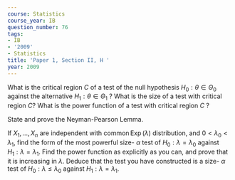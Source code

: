 ```yaml
---
course: Statistics
course_year: IB
question_number: 76
tags:
- IB
- '2009'
- Statistics
title: 'Paper 1, Section II, H '
year: 2009
---
```




What is the critical region $C$ of a test of the null hypothesis $H_{0}: \theta \in \Theta_{0}$ against the alternative $H_{1}: \theta \in \Theta_{1}$ ? What is the size of a test with critical region $C ?$ What is the power function of a test with critical region $C$ ?

State and prove the Neyman-Pearson Lemma.

If $X_{1}, \ldots, X_{n}$ are independent with $\operatorname{common} \operatorname{Exp}(\lambda)$ distribution, and $0<\lambda_{0}<\lambda_{1}$, find the form of the most powerful size- $\alpha$ test of $H_{0}: \lambda=\lambda_{0}$ against $H_{1}: \lambda=\lambda_{1}$. Find the power function as explicitly as you can, and prove that it is increasing in $\lambda$. Deduce that the test you have constructed is a size- $\alpha$ test of $H_{0}: \lambda \leqslant \lambda_{0}$ against $H_{1}: \lambda=\lambda_{1}$.